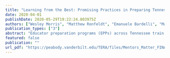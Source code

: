 ```yaml
---
title: "Learning from the Best: Promising Practices in Preparing Tennessee's Future Teachers"
date: 2020-04-01
publishDate: 2020-05-29T19:22:24.803975Z
authors: ["Wesley Morris", "Matthew Ronfeldt", "Emanuele Bardelli", "Matthew Truwit"]
publication_types: ["3"]
abstract: "Educator preparation programs (EPPs) across Tennessee train teacher candidates through a combination of coursework and practice teaching experiences. These practice experiences pair pre-service teachers with current teachers in their endorsement areas who are known as clinical mentors. This brief examines whether having a more instructionally effective clinical mentor matters, and what the state, districts, and EPPs can do to ensure that student teaching experiences ready future teachers."
featured: false
publication: ""
url_pdf: "https://peabody.vanderbilt.edu/TERA/files/Mentors_Matter_FINAL.pdf"
---
```


